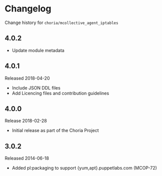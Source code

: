 # Changelog

Change history for `choria/mcollective_agent_iptables`

## 4.0.2

 * Update module metadata

## 4.0.1

Released 2018-04-20

 * Include JSON DDL files
 * Add Licencing files and contribution guidelines

## 4.0.0

Release 2018-02-28

 * Initial release as part of the Choria Project

## 3.0.2

Released 2014-06-18

 * Added pl:packaging to support {yum,apt}.puppetlabs.com (MCOP-72)
